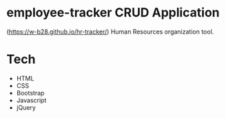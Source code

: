 # employee-tracker CRUD Application
 (https://w-b28.github.io/hr-tracker/)
 Human Resources organization tool.
 
 # Tech
 * HTML
 * CSS 
 * Bootstrap 
 * Javascript
 * jQuery
